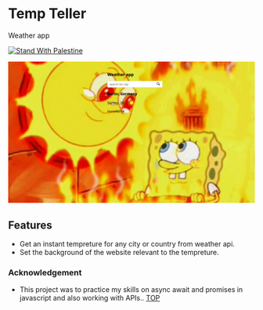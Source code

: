 # Temp Teller

Weather app

[![Stand With Palestine](https://raw.githubusercontent.com/TheBSD/StandWithPalestine/main/banner-no-action.svg)](https://TheBSD.github.io/StandWithPalestine/)

[![demo](./src/images/temp-demo.jpg)](https://gazzaar.github.io/tempteller)

## Features

- Get an instant tempreture for any city or country from weather api.
- Set the background of the website relevant to the tempreture.

### Acknowledgement

- This project was to practice my skills on async await and promises in javascript
  and also working with APIs.. [TOP](https://www.theodinproject.com/lessons/node-path-javascript-weather-app)

